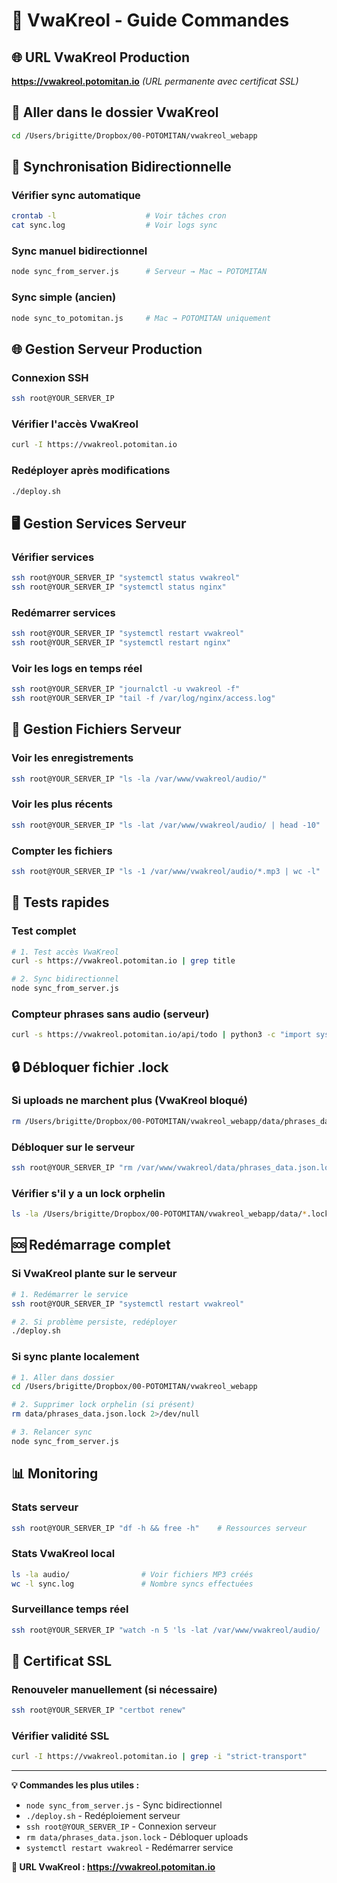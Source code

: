 # 🎤 VwaKreol - Guide Commandes

## 🌐 URL VwaKreol Production
**https://vwakreol.potomitan.io**
*(URL permanente avec certificat SSL)*

## 📍 Aller dans le dossier VwaKreol
```bash
cd /Users/brigitte/Dropbox/00-POTOMITAN/vwakreol_webapp
```

## 🔄 Synchronisation Bidirectionnelle

### Vérifier sync automatique
```bash
crontab -l                    # Voir tâches cron
cat sync.log                  # Voir logs sync
```

### Sync manuel bidirectionnel
```bash
node sync_from_server.js      # Serveur → Mac → POTOMITAN
```

### Sync simple (ancien)
```bash
node sync_to_potomitan.js     # Mac → POTOMITAN uniquement
```

## 🌐 Gestion Serveur Production

### Connexion SSH
```bash
ssh root@YOUR_SERVER_IP
```

### Vérifier l'accès VwaKreol
```bash
curl -I https://vwakreol.potomitan.io
```

### Redéployer après modifications
```bash
./deploy.sh
```

## 🖥️ Gestion Services Serveur

### Vérifier services
```bash
ssh root@YOUR_SERVER_IP "systemctl status vwakreol"
ssh root@YOUR_SERVER_IP "systemctl status nginx"
```

### Redémarrer services
```bash
ssh root@YOUR_SERVER_IP "systemctl restart vwakreol"
ssh root@YOUR_SERVER_IP "systemctl restart nginx"
```

### Voir les logs en temps réel
```bash
ssh root@YOUR_SERVER_IP "journalctl -u vwakreol -f"
ssh root@YOUR_SERVER_IP "tail -f /var/log/nginx/access.log"
```

## 📁 Gestion Fichiers Serveur

### Voir les enregistrements
```bash
ssh root@YOUR_SERVER_IP "ls -la /var/www/vwakreol/audio/"
```

### Voir les plus récents
```bash
ssh root@YOUR_SERVER_IP "ls -lat /var/www/vwakreol/audio/ | head -10"
```

### Compter les fichiers
```bash
ssh root@YOUR_SERVER_IP "ls -1 /var/www/vwakreol/audio/*.mp3 | wc -l"
```

## 🧪 Tests rapides

### Test complet
```bash
# 1. Test accès VwaKreol
curl -s https://vwakreol.potomitan.io | grep title

# 2. Sync bidirectionnel
node sync_from_server.js
```

### Compteur phrases sans audio (serveur)
```bash
curl -s https://vwakreol.potomitan.io/api/todo | python3 -c "import sys, json; print('Phrases sans audio:', json.load(sys.stdin)['count'])"
```

## 🔒 Débloquer fichier .lock

### Si uploads ne marchent plus (VwaKreol bloqué)
```bash
rm /Users/brigitte/Dropbox/00-POTOMITAN/vwakreol_webapp/data/phrases_data.json.lock
```

### Débloquer sur le serveur
```bash
ssh root@YOUR_SERVER_IP "rm /var/www/vwakreol/data/phrases_data.json.lock"
```

### Vérifier s'il y a un lock orphelin
```bash
ls -la /Users/brigitte/Dropbox/00-POTOMITAN/vwakreol_webapp/data/*.lock
```

## 🆘 Redémarrage complet

### Si VwaKreol plante sur le serveur
```bash
# 1. Redémarrer le service
ssh root@YOUR_SERVER_IP "systemctl restart vwakreol"

# 2. Si problème persiste, redéployer
./deploy.sh
```

### Si sync plante localement
```bash
# 1. Aller dans dossier
cd /Users/brigitte/Dropbox/00-POTOMITAN/vwakreol_webapp

# 2. Supprimer lock orphelin (si présent)
rm data/phrases_data.json.lock 2>/dev/null

# 3. Relancer sync
node sync_from_server.js
```

## 📊 Monitoring

### Stats serveur
```bash
ssh root@YOUR_SERVER_IP "df -h && free -h"    # Ressources serveur
```

### Stats VwaKreol local
```bash
ls -la audio/                # Voir fichiers MP3 créés
wc -l sync.log               # Nombre syncs effectuées
```

### Surveillance temps réel
```bash
ssh root@YOUR_SERVER_IP "watch -n 5 'ls -lat /var/www/vwakreol/audio/ | head -5'"
```

## 🔐 Certificat SSL

### Renouveler manuellement (si nécessaire)
```bash
ssh root@YOUR_SERVER_IP "certbot renew"
```

### Vérifier validité SSL
```bash
curl -I https://vwakreol.potomitan.io | grep -i "strict-transport"
```

---

**💡 Commandes les plus utiles :**
- `node sync_from_server.js` - Sync bidirectionnel
- `./deploy.sh` - Redéploiement serveur  
- `ssh root@YOUR_SERVER_IP` - Connexion serveur
- `rm data/phrases_data.json.lock` - Débloquer uploads
- `systemctl restart vwakreol` - Redémarrer service

**🔗 URL VwaKreol : https://vwakreol.potomitan.io**